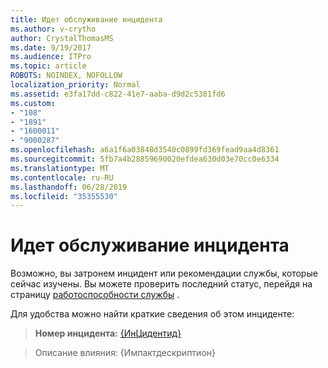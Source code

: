 ```yaml
---
title: Идет обслуживание инцидента
ms.author: v-crytho
author: CrystalThomasMS
ms.date: 9/19/2017
ms.audience: ITPro
ms.topic: article
ROBOTS: NOINDEX, NOFOLLOW
localization_priority: Normal
ms.assetid: e3fa17dd-c822-41e7-aaba-d9d2c5381fd6
ms.custom:
- "108"
- "1891"
- "1600011"
- "9000287"
ms.openlocfilehash: a6a1f6a03848d3540c0899fd369fead9aa4d8361
ms.sourcegitcommit: 5fb7a4b28859690020efdea630d03e70cc0e6334
ms.translationtype: MT
ms.contentlocale: ru-RU
ms.lasthandoff: 06/28/2019
ms.locfileid: "35355530"
---
```

# <a name="service-incident-in-progress"></a>Идет обслуживание инцидента

Возможно, вы затронем инцидент или рекомендации службы, которые сейчас изучены. Вы можете проверить последний статус, перейдя на страницу [работоспособности службы](https://admin.microsoft.com/adminportal/home#/servicehealth) .
  
Для удобства можно найти краткие сведения об этом инциденте:
  
> **Номер инцидента:** [{ИнЦидентид}](https://admin.microsoft.com/adminportal/home#/servicehealth)
    
> Описание влияния: {Импактдескриптион}
